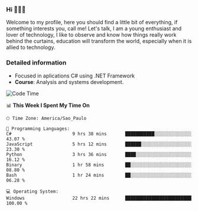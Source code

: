 


### Hi 🙋🏽‍♂️

Welcome to my profile, here you should find a little bit of everything, if something interests you, call me! Let's talk,
I am a young enthusiast and lover of technology, I like to observe and know how things really work behind the curtains, 
education will transform the world, especially when it is allied to technology.

### Detailed information
* Focused in aplications C# using .NET Framework
* **Course**: Analysis and systems development.

<!--START_SECTION:waka-->
![Code Time](http://img.shields.io/badge/Code%20Time-514%20hrs%2015%20mins-blue)

📊 **This Week I Spent My Time On** 

```text
🕑︎ Time Zone: America/Sao_Paulo

💬 Programming Languages: 
C#                       9 hrs 38 mins       ███████████░░░░░░░░░░░░░░   43.07 % 
JavaScript               5 hrs 12 mins       ██████░░░░░░░░░░░░░░░░░░░   23.30 % 
Python                   3 hrs 36 mins       ████░░░░░░░░░░░░░░░░░░░░░   16.12 % 
Binary                   1 hr 58 mins        ██░░░░░░░░░░░░░░░░░░░░░░░   08.80 % 
Bash                     1 hr 24 mins        ██░░░░░░░░░░░░░░░░░░░░░░░   06.28 % 

💻 Operating System: 
Windows                  22 hrs 22 mins      █████████████████████████   100.00 % 
```


<!--END_SECTION:waka-->



